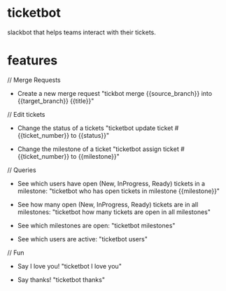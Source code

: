 # ticketbot
slackbot that helps teams interact with their tickets.

# features

// Merge Requests
- Create a new merge request
  "tickbot merge {{source_branch}} into {{target_branch}} {{title}}"

// Edit tickets
- Change the status of a tickets
  "ticketbot update ticket #{{ticket_number}} to {{status}}"

- Change the milestone of a ticket
  "ticketbot assign ticket #{{ticket_number}} to {{milestone}}"

// Queries
- See which users have open (New, InProgress, Ready) tickets in a milestone:
  "ticketbot who has open tickets in milestone {{milestone}}"

- See how many open (New, InProgress, Ready) tickets are in all milestones:
  "ticketbot how many tickets are open in all milestones"

- See which milestones are open:
  "ticketbot milestones"

- See which users are active:
  "ticketbot users"

// Fun
- Say I love you!
  "ticketbot I love you"

- Say thanks!
  "ticketbot thanks"

